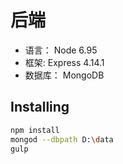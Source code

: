 
# 后端

* 语言： Node 6.95
* 框架:  Express 4.14.1
* 数据库： MongoDB

## Installing
```bash
npm install
mongod --dbpath D:\data
gulp
```
